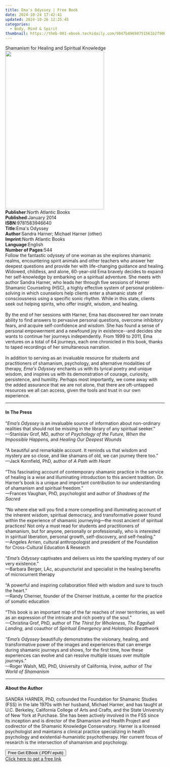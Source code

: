 ```yaml
---
title: Ema's Odyssey | Free Book
date: 2024-10-24 17:42:41
updated: 2024-10-26 12:25:45
categories:
  - Body, Mind & Spirit
thumbnail: https://thmb-001-ebook.techidaily.com/9847b49698751561b2f90045a0df174188685c55b7389e345c3a989251f8a1a7.jpg
---
```

<main id="book-container">
  <div class="flex flex-col">
    <div class="book-brief flex-1 py-6 px-4 sm:p-6 md:py-10 md:px-8">
      <!-- brief-->
      <div class="book-brief-main">
        Shamanism for Healing and Spiritual Knowledge
      </div>
    </div>
    <div
      class="book-meta-info flex-1 grid gap-4 col-start-1 col-end-3 row-start-1 sm:mb-6 sm:grid-cols-4 lg:gap-6 lg:col-start-2 lg:row-end-6 lg:row-span-6 lg:mb-0"
    >
      <div
        class="book-meta-info-left place-content-center mt-4 p-4 text-sm leading-6 col-start-2 col-span-2 dark:text-slate-400"
      >
        <img
          class="w-full h-500 object-cover rounded-lg sm:h-255 sm:col-span-2 lg:col-span-full"
          src="https://img-001-ebook.techidaily.com/c20d6ff395834596c4abe285521a367966bec5cd1ac253aca1b1c0960d1256df.jpg"
          alt=""
          width="312"
          height="500"
        />
      </div>
      <div
        class="book-meta-info-right mt-2 col-start-1 row-start-2 col-span-3 self-center"
      >
        <!-- meta data  -->
        <div class="flex flex-col px-4 md:px-8">
          <div class="flex-1">
            <strong>Publisher</strong>:<span class="px-2"
              >North Atlantic Books</span
            >
          </div>
          <div class="flex-1">
            <strong>Published</strong>:<span class="px-2">January 2014</span>
          </div>
          <div class="flex-1">
            <strong>ISBN</strong>:<span class="px-2">9781583946640</span>
          </div>
          <div class="flex-1">
            <strong>Title</strong>:<span class="px-2">Ema&#39;s Odyssey</span>
          </div>
          <div class="flex-1">
            <strong>Author</strong>:<span class="px-2"
              >Sandra Harner; Michael Harner (other)</span
            >
          </div>
          <div class="flex-1">
            <strong>Imprint</strong>:<span class="px-2"
              >North Atlantic Books</span
            >
          </div>
          <div class="flex-1">
            <strong>Language</strong>:<span class="px-2">English</span>
          </div>
          <div class="flex-1">
            <strong>Number of Pages</strong>:<span class="px-2">544</span>
          </div>
        </div>
      </div>
    </div>
    <div class="book-description flex-1 py-6 px-4 sm:p-6 md:py-10 md:px-8">
      <div class="book-description-main">
        <div accordion-content="" id="description">
          Follow the fantastic odyssey of one woman as she explores shamanic
          realms, encountering spirit animals and other teachers who answer her
          deepest questions and provide her with life-changing guidance and
          healing. Widowed, childless, and alone, 60-year-old Ema bravely
          decides to expand her self-knowledge by embarking on a spiritual
          adventure. She meets with author Sandra Harner, who leads her through
          five sessions of Harner Shamanic Counseling (HSC), a highly effective
          system of personal problem-solving in which counselors help clients
          enter a shamanic state of consciousness using a specific sonic rhythm.
          While in this state, clients seek out helping spirits, who offer
          insight, wisdom, and healing.<br /><br />
          By the end of her sessions with Harner, Ema has discovered her own
          innate ability to find answers to pervasive personal questions,
          overcome inhibitory fears, and acquire self-confidence and wisdom. She
          has found a sense of personal empowerment and a newfound joy in
          existence--and decides she wants to continue her journeys
          independently. From 1999 to 2011, Ema ventures on a total of 64
          journeys, each one chronicled in this book, thanks to taped recordings
          of her simultaneous narration.<br /><br />
          In addition to serving as an invaluable resource for students and
          practitioners of shamanism, psychology, and alternative modalities of
          therapy, <i>Ema's Odyssey</i> enchants us with its lyrical poetry and
          unique wisdom, and inspires us with its demonstration of courage,
          curiosity, persistence, and humility. Perhaps most importantly, we
          come away with the added assurance that we are not alone, that there
          are oft-untapped resources we all can access, given the tools and
          trust in our own experience.
        </div>
        <div class="accordion-fader"></div>
      </div>
    </div>
    <div class="book-excerpts flex-1 py-6 px-4 sm:p-6 md:py-10 md:px-8">
      <!-- excerpts-->
      <div class="book-excerpts-main">
        <hr />
        <h4 class="placeholder placeholder-heading">
          <span>In The Press</span>
        </h4>
        <p>
          “<i>Ema’s Odyssey</i> is an invaluable source of information about
          non-ordinary realities that should not be missing in the library of
          any spiritual seeker.”<br />
          —Stanislav Grof, MD, author of
          <i>Psychology of the Future, When the Impossible Happens, </i>and<i>
            Healing Our Deepest Wounds</i
          ><br />
          <i>&nbsp;</i><br />
          “A beautiful and remarkable account. It reminds us that wisdom and
          mystery are so close, and like shamans of old, we can journey there
          too.”<br />—Jack Kornfield, PhD, author of <i>A Path with Heart</i
          ><br />
          <i>&nbsp;</i><br />
          “This fascinating account of contemporary shamanic practice in the
          service of healing is a wise and illuminating introduction to this
          ancient tradition. Dr. Harner’s book is a unique and important
          contribution to our understanding of shamanism and spiritual
          freedom.”<br />—Frances Vaughan, PhD, psychologist and author of
          <i>Shadows of the Sacred</i><br /><br />“No where else will you find a
          more compelling and illuminating account of the inherent wisdom,
          spiritual democracy, and transformative power found within the
          experience of shamanic journeying—the most ancient of spiritual
          practices! Not only a must read for students and practitioners of
          shamanism, but for anyone, personally or professionally, who is
          interested in spiritual liberation, personal growth, self-discovery,
          and self-healing.”<br />—Angeles Arrien, cultural anthropologist and
          president of the Foundation for Cross-Cultural Education &amp;
          Research<br />
          <i>&nbsp;</i><br />
          “<i>Ema’s Odyssey </i>captivates and delivers us into the sparkling
          mystery of our very existence.”<br />—Barbara Berger, LAc,
          acupuncturist and specialist in the healing benefits of microcurrent
          therapy<br />
          &nbsp;<br />
          “A powerful and inspiring collaboration filled with wisdom and sure to
          touch the heart.”<br />—Randy Cherner, founder of the Cherner
          Institute, a center for the practice of somatic education<br />
          &nbsp;<br />
          “This book is an important map of the far reaches of inner
          territories, as well as an expression of the intricate and rich poetry
          of the soul.”<br />—Christina Grof, PhD, author of
          <i>The Thirst for Wholeness, The Eggshell Landing, </i>and coauthor of
          <i>Spiritual Emergency </i>and <i>Holotropic Breathwork</i><br />
          <i>&nbsp;</i><br />
          <i>“Ema’s Odyssey </i>beautifully demonstrates the visionary, healing,
          and transformative power of the images and experiences that can emerge
          during shamanic journeys and shows, for the first time, how these
          experiences can evolve and can resolve multiple issues over multiple
          journeys.”<br />—Roger Walsh, MD, PhD, University of California,
          Irvine, author of <i>The World of Shamanism</i>
        </p>
      </div>
    </div>
    <div class="book-about-author flex-1 py-6 px-4 sm:p-6 md:py-10 md:px-8">
      <!-- about author-->
      <div class="book-main-author-main">
        <hr />
        <h4 class="placeholder placeholder-heading">
          <span>About the Author</span>
        </h4>
        <p>
          SANDRA HARNER, PhD, cofounded the Foundation for Shamanic Studies
          (FSS) in the late 1970s with her husband, Michael Harner, and has
          taught at U.C. Berkeley, California College of Arts and Crafts, and
          the State University of New York at Purchase. She has been actively
          involved in the FSS since its inception and is director of the
          Shamanism and Health Project and codirector of the Shamanic Knowledge
          Conservatory. Harner is a licensed psychologist and maintains a
          clinical practice specializing in health psychology and
          existential-humanistic psychotherapy. Her current focus of research is
          the intersection of shamanism and psychology.
        </p>
      </div>
    </div>
    <div class="book-free-get flex-1 py-6 px-4 sm:p-6 md:py-10 md:px-8">
      <button
        id="btn-free-get"
        class="bg-blue-500 hover:bg-blue-700 text-white font-bold py-2 px-4 rounded"
      >
        Free Get EBook (.PDF/.epub)
      </button>
      <div id="countdown-display" class="px-2 text-lg mt-2"></div>
      <a
        id="free-link"
        class="hidden bg-blue-500 hover:bg-blue-700 text-white font-bold py-2 px-4 rounded"
        href="https://www.ebooks.com/en-us/book/1315795/ema-s-odyssey/sandra-harner/"
        target="_blank"
        >Click here to get a free link</a
      >
    </div>
    <script>
      let countdownTime = 0;
      let countdownInterval = null;
      document
        .getElementById('btn-free-get')
        .addEventListener('click', startCountdown);
      function startCountdown() {
        countdownTime = new Date().getTime() + 60000 * 3;
        countdownInterval = setInterval(updateCountdown, 1000);
        document.getElementById('btn-free-get').disabled = true;
        document
          .getElementById('btn-free-get')
          .classList.add('bg-gray-500', 'cursor-not-allowed');
      }
      function updateCountdown() {
        let currentTime = new Date().getTime();
        let timeLeft = countdownTime - currentTime;
        let secondsLeft = Math.floor(timeLeft / 1000);
        document.getElementById('countdown-display').innerHTML =
          `Remaining time: ${secondsLeft} seconds.`;
        if (secondsLeft <= 0) {
          clearInterval(countdownInterval);
          document.getElementById('btn-free-get').classList.add('hidden');
          document.getElementById('free-link').classList.remove('hidden');
          document.getElementById('countdown-display').innerHTML = '';
        }
      }
    </script>
  </div>
</main>
